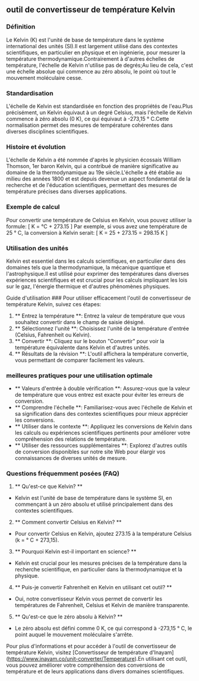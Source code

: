 ## outil de convertisseur de température Kelvin

### Définition
Le Kelvin (K) est l'unité de base de température dans le système international des unités (SI).Il est largement utilisé dans des contextes scientifiques, en particulier en physique et en ingénierie, pour mesurer la température thermodynamique.Contrairement à d'autres échelles de température, l'échelle de Kelvin n'utilise pas de degrés;Au lieu de cela, c'est une échelle absolue qui commence au zéro absolu, le point où tout le mouvement moléculaire cesse.

### Standardisation
L'échelle de Kelvin est standardisée en fonction des propriétés de l'eau.Plus précisément, un Kelvin équivaut à un degré Celsius, mais l'échelle de Kelvin commence à zéro absolu (0 K), ce qui équivaut à -273,15 ° C.Cette normalisation permet des mesures de température cohérentes dans diverses disciplines scientifiques.

### Histoire et évolution
L'échelle de Kelvin a été nommée d'après le physicien écossais William Thomson, 1er baron Kelvin, qui a contribué de manière significative au domaine de la thermodynamique au 19e siècle.L'échelle a été établie au milieu des années 1800 et est depuis devenue un aspect fondamental de la recherche et de l'éducation scientifiques, permettant des mesures de température précises dans diverses applications.

### Exemple de calcul
Pour convertir une température de Celsius en Kelvin, vous pouvez utiliser la formule:
\[ K = °C + 273.15 \]
Par exemple, si vous avez une température de 25 ° C, la conversion à Kelvin serait:
\[ K = 25 + 273.15 = 298.15 K \]

### Utilisation des unités
Kelvin est essentiel dans les calculs scientifiques, en particulier dans des domaines tels que la thermodynamique, la mécanique quantique et l'astrophysique.Il est utilisé pour exprimer des températures dans diverses expériences scientifiques et est crucial pour les calculs impliquant les lois sur le gaz, l'énergie thermique et d'autres phénomènes physiques.

Guide d'utilisation ###
Pour utiliser efficacement l'outil de convertisseur de température Kelvin, suivez ces étapes:
1. ** Entrez la température **: Entrez la valeur de température que vous souhaitez convertir dans le champ de saisie désigné.
2. ** Sélectionnez l'unité **: Choisissez l'unité de la température d'entrée (Celsius, Fahrenheit ou Kelvin).
3. ** Convertir **: Cliquez sur le bouton "Convertir" pour voir la température équivalente dans Kelvin et d'autres unités.
4. ** Résultats de la révision **: L'outil affichera la température convertie, vous permettant de comparer facilement les valeurs.

### meilleures pratiques pour une utilisation optimale
- ** Valeurs d'entrée à double vérification **: Assurez-vous que la valeur de température que vous entrez est exacte pour éviter les erreurs de conversion.
- ** Comprendre l'échelle **: Familiarisez-vous avec l'échelle de Kelvin et sa signification dans des contextes scientifiques pour mieux apprécier les conversions.
- ** Utiliser dans le contexte **: Appliquez les conversions de Kelvin dans les calculs ou expériences scientifiques pertinents pour améliorer votre compréhension des relations de température.
- ** Utiliser des ressources supplémentaires **: Explorez d'autres outils de conversion disponibles sur notre site Web pour élargir vos connaissances de diverses unités de mesure.

### Questions fréquemment posées (FAQ)

1. ** Qu'est-ce que Kelvin? **
- Kelvin est l'unité de base de température dans le système SI, en commençant à un zéro absolu et utilisé principalement dans des contextes scientifiques.

2. ** Comment convertir Celsius en Kelvin? **
- Pour convertir Celsius en Kelvin, ajoutez 273.15 à la température Celsius (k = ° C + 273,15).

3. ** Pourquoi Kelvin est-il important en science? **
- Kelvin est crucial pour les mesures précises de la température dans la recherche scientifique, en particulier dans la thermodynamique et la physique.

4. ** Puis-je convertir Fahrenheit en Kelvin en utilisant cet outil? **
- Oui, notre convertisseur Kelvin vous permet de convertir les températures de Fahrenheit, Celsius et Kelvin de manière transparente.

5. ** Qu'est-ce que le zéro absolu à Kelvin? **
- Le zéro absolu est défini comme 0 K, ce qui correspond à -273,15 ° C, le point auquel le mouvement moléculaire s'arrête.

Pour plus d'informations et pour accéder à l'outil de convertisseur de température Kelvin, visitez [Convertisseur de température d'Inayam] (https://www.inayam.co/unit-converter/Temperature).En utilisant cet outil, vous pouvez améliorer votre compréhension des conversions de température et de leurs applications dans divers domaines scientifiques.